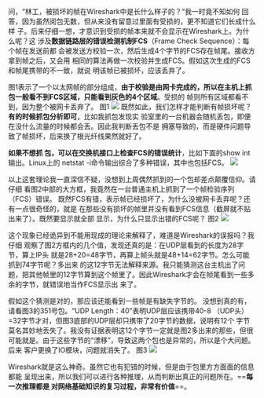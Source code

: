 问，“林工，被损坏的帧在Wireshark中是长什么样子的？”我一时竟不知如何 回答，因为虽然阅包无数，但从来没有留意过里面有受损的，更不知道它们长成什么样 子。后来仔细一想，才意识到受损的帧本来就不会显示在Wireshark上。为什么呢？这 涉及**数据链路层的错误检测机制FCS**（Frame Check Sequence）：每个帧在发送前都 会被发送方校验一次，然后生成4个字节的FCS存在帧尾。接收方拿到帧之后，又会用 相同的算法再做一次校验并生成FCS。假如这次生成的FCS和帧尾携带的不一致，就说 明该帧已被损坏，应该丢弃了。

图1表示了一个以太网帧的部分组成，**由于校验是由网卡完成的，所以在主机上抓包一般看不到FCS区域，只能看到灰色的4个区域**。受损的 帧则所有区域都看不到，因为整个被网卡丢弃了。 
图1 
![](https://image-1307616428.cos.ap-beijing.myqcloud.com/Obsidian/202307071710275.png)
既然如此，我们怎样才能判断有帧损坏呢？**有的时候抓包分析即可**，比如我抓包发现实 验室里的一台机器会随机丢包，即便在没什么流量的时候都会丢。因此我判断丢包不是 拥塞导致的，而是硬件问题导致了帧损坏，后来换了根光纤线果然就好了。

**如果不想抓 包，可以在交换机接口上检查FCS的错误统计**，比如下面的show int输出。Linux上的 netstat -i命令输出综合了多种错误，其中也包括FCS。 
![](https://image-1307616428.cos.ap-beijing.myqcloud.com/Obsidian/202307071711746.png)

以上这套理论我一直深信不疑，没想到上周偶然抓到的一个包却差点颠覆信仰。请仔细 看图2中部的大方框，我竟然在一台普通主机上抓到了一个帧检验序列（FCS）错误。 既然FCS有错，表示帧已经损坏了，为什么没被网卡丢弃呢？还有一点很奇怪的，就是 在那些没有损坏的帧里并没有看到FCS信息（截屏就不贴出来了）。既然要显示就全部 显示，为什么只显示出错的FCS呢？ 
图2
![](https://image-1307616428.cos.ap-beijing.myqcloud.com/Obsidian/202307071713284.png)

这个现象已经诡异到不能用现成的理论来解释了，难道是Wireshark的误报吗？我仔细 观察了图2方框内的几个值，发现还真的是：在UDP层看到的长度为28字节，算上IP头 就是28+20=48字节，再算上帧头就是48+14=62字节。怎么可能抓到74字节呢？多出来 的这12字节无法解释来源。我只能猜测这台主机出了问题，把其他帧里的12字节算到这个帧里了。因此Wireshark才会在帧尾看到一些多余的字节，就错误地当作FCS显示出 来了。

假如这个猜测是对的，那应该还能看到一些帧是有缺失字节的。 没想到真的有，请看图3的351号包。“UDP Length：40”表明UDP层应该携带40-8 （UDP头）=32字节才对，但图3底部的UDP层却只携带了20字节的数据，说明有12个 字节莫名其妙地丢失了。我没有证据表明这12个字节一定就是图2多出来的那些，但很 可能就是。由于这些字节的“漂移”，导致这两个包也是异常的，所以是个大问题。后来 客户更换了IO模块，问题就消失了。
图3 
![](https://image-1307616428.cos.ap-beijing.myqcloud.com/Obsidian/202307071714282.png)

Wireshark就是这么神奇。虽然它也有犯错的时候，但是由于包里方方面面的信息都能 呈现出来，所以我们可以进行各种推理，从而判断出真正的问题所在。==**每一次推理都是 对网络基础知识的复习过程，非常有价值**==。
